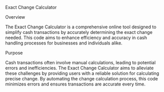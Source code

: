 Exact Change Calculator 

Overview

The Exact Change Calculator is a comprehensive online tool designed to simplify cash transactions by accurately determining the exact change needed. This code aims to enhance efficiency and accuracy in cash handling processes for businesses and individuals alike.

Purpose

Cash transactions often involve manual calculations, leading to potential errors and inefficiencies. The Exact Change Calculator aims to alleviate these challenges by providing users with a reliable solution for calculating precise change. By automating the change calculation process, this code minimizes errors and ensures transactions are accurate every time.


